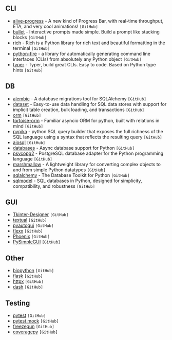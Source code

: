 
## CLI

- [alive-progress](https://github.com/rsalmei/alive-progress) - A new kind of Progress Bar, with real-time throughput, ETA, and very cool animations! `[GitHub]`
- [bullet](https://github.com/bchao1/bullet) - Interactive prompts made simple. Build a prompt like stacking blocks `[GitHub]`
- [rich](https://github.com/willmcgugan/rich) - Rich is a Python library for rich text and beautiful formatting in the terminal `[GitHub]`
- [python-fire](https://github.com/google/python-fire) - a library for automatically generating command line interfaces (CLIs) from absolutely any Python object `[GitHub]`
- [typer](https://github.com/tiangolo/typer) - Typer, build great CLIs. Easy to code. Based on Python type hints `[GitHub]`


## DB

- [alembic](https://github.com/sqlalchemy/alembic) - A database migrations tool for SQLAlchemy `[GitHub]`
- [dataset](https://github.com/pudo/dataset) - Easy-to-use data handling for SQL data stores with support for implicit table creation, bulk loading, and transactions `[GitHub]`
- [orm](https://github.com/encode/orm) `[GitHub]`
- [tortoise-orm](https://github.com/tortoise/tortoise-orm) - Familiar asyncio ORM for python, built with relations in mind `[GitHub]`
- [pypika](https://github.com/kayak/pypika) - python SQL query builder that exposes the full richness of the SQL language using a syntax that reflects the resulting query `[GitHub]`
- [aiosql](https://github.com/nackjicholson/aiosql) `[GitHub]`
- [databases](https://github.com/encode/databases) - Async database support for Python `[GitHub]`
- [psycopg2](https://github.com/psycopg/psycopg2) - PostgreSQL database adapter for the Python programming language `[GitHub]`
- [marshmallow](https://github.com/marshmallow-code/marshmallow) - A lightweight library for converting complex objects to and from simple Python datatypes `[GitHub]`
- [sqlalchemy](https://github.com/sqlalchemy/sqlalchemy) - The Database Toolkit for Python `[GitHub]`
- [sqlmodel](https://github.com/tiangolo/sqlmodel) - SQL databases in Python, designed for simplicity, compatibility, and robustness `[GitHub]`


## GUI

- [Tkinter-Designer](https://github.com/ParthJadhav/Tkinter-Designer) `[GitHub]`
- [textual](https://github.com/willmcgugan/textual) `[GitHub]`
- [pyautogui](https://github.com/asweigart/pyautogui) `[GitHub]`
- [flexx](https://github.com/flexxui/flexx) `[GitHub]`
- [Phoenix](https://github.com/wxWidgets/Phoenix) `[GitHub]`
- [PySimpleGUI](https://github.com/PySimpleGUI/PySimpleGUI) `[GitHub]`


## Other

- [biopython](https://github.com/biopython/biopython) `[GitHub]`
- [flask](https://github.com/pallets/flask) `[GitHub]`
- [httpx](https://github.com/encode/httpx) `[GitHub]`
- [dash](https://github.com/plotly/dash) `[GitHub]`


## Testing

- [pytest](https://github.com/pytest-dev/pytest) `[GitHub]`
- [pytest mock](https://github.com/pytest-dev/pytest-mock) `[GitHub]`
- [freezegun](https://github.com/spulec/freezegun) `[GitHub]`
- [coveragepy](https://github.com/nedbat/coveragepy) `[GitHub]`

